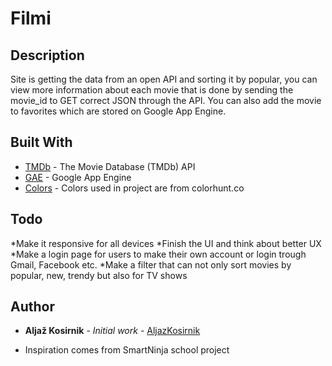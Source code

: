 # Filmi

## Description

Site is getting the data from an open API and sorting it by popular, you can view more information about each movie that is done by sending the movie_id to GET correct JSON through the API. You can also add the movie to favorites which are stored on Google App Engine.

## Built With

* [TMDb](https://developers.themoviedb.org/3/getting-started/introduction) - The Movie Database (TMDb) API
* [GAE](https://cloud.google.com/appengine/) - Google App Engine
* [Colors](https://colorhunt.co/palette/13712) - Colors used in project are from colorhunt.co

## Todo

*Make it responsive for all devices
*Finish the UI and think about better UX
*Make a login page for users to make their own account or login trough Gmail, Facebook etc.
*Make a filter that can not only sort movies by popular, new, trendy but also for TV shows 


## Author

* **Aljaž Kosirnik** - *Initial work* - [AljazKosirnik](https://github.com/aljazkosirnik)


* Inspiration comes from SmartNinja school project
